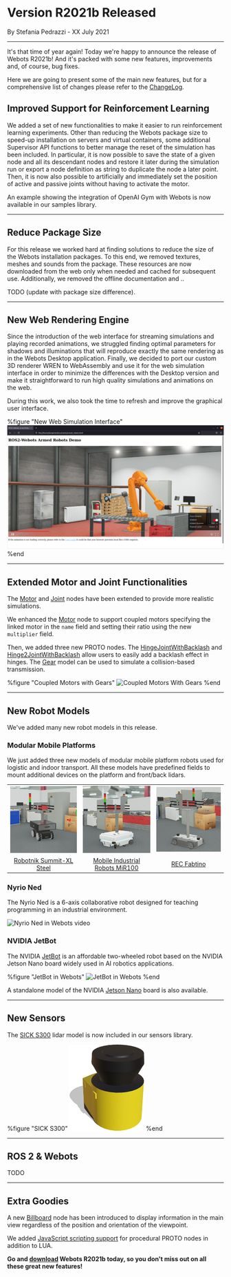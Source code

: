 # Version R2021b Released

<p id="publish-data">By Stefania Pedrazzi - XX July 2021</p>

---

It's that time of year again! Today we're happy to announce the release of Webots R2021b!
And it's packed with some new features, improvements and, of course, bug fixes.

Here we are going to present some of the main new features, but for a comprehensive list of changes please refer to the [ChangeLog](../reference/changelog-r2021.md).


## Improved Support for Reinforcement Learning

We added a set of new functionalities to make it easier to run reinforcement learning experiments.
Other than reducing the Webots package size to speed-up installation on servers and virtual containers, some additional Supervisor API functions to better manage the reset of the simulation has been included.
In particular, it is now possible to save the state of a given node and all its descendant nodes and restore it later during the simulation run or export a node definition as string to duplicate the node a later point.
Then, it is now also possible to artificially and immediately set the position of active and passive joints without having to activate the motor.

An example showing the integration of OpenAI Gym with Webots is now available in our samples library.

---

## Reduce Package Size

For this release we worked hard at finding solutions to reduce the size of the Webots installation packages.
To this end, we removed textures, meshes and sounds from the package. These resources are now downloaded from the web only when needed and cached for subsequent use.
Additionally, we removed the offline documentation and ..

TODO (update with package size difference).

---

## New Web Rendering Engine

Since the introduction of the web interface for streaming simulations and playing recorded animations, we struggled finding optimal parameters for shadows and illuminations that will reproduce exactly the same rendering as in the Webots Desktop application.
Finally, we decided to port our custom 3D renderer WREN to WebAssembly and use it for the web simulation interface in order to minimize the differences with the Desktop version and make it straightforward to run high quality simulations and animations on the web.

During this work, we also took the time to refresh and improve the graphical user interface.

%figure "New Web Simulation Interface"
![Web Simulation Interface](images/web_simulation_interface.png)
%end

---

## Extended Motor and Joint Functionalities

The [Motor](../reference/motor.md) and [Joint](../reference/joint.md) nodes have been extended to provide more realistic simulations.

We enhanced the [Motor](../reference/motor.md) node to support coupled motors specifying the linked motor in the `name` field and setting their ratio using the new `multiplier` field.

Then, we added three new PROTO nodes. The [HingeJointWithBacklash](../guide/hinge-joint-with-backlash.md) and [Hinge2JointWithBacklash](../guide/hinge-2-joint-with-backlash.md) allow users to easily add a backlash effect in hinges. The [Gear](../guide/object-gear.md) model can be used to simulate a collision-based transmission.


%figure "Coupled Motors with Gears"
![Coupled Motors With Gears](images/coupled_motors.gif)
%end

---

## New Robot Models

We've added many new robot models in this release.

### Modular Mobile Platforms

We just added three new models of modular mobile platform robots used for logistic and indoor transport.
All these models have predefined fields to mount additional devices on the platform and front/back lidars.

| | | |
| :---: | :---: | :---: |
| ![Summit-XL Steel](images/summit_xl_steel.wbt.thumbnail.jpg) | ![MiR100](images/mir100.wbt.thumbnail.jpg) | ![Fabtino](images/fabtino.wbt.thumbnail.jpg) |
| [Robotnik Summit-XL Steel](../guide/summit-xl-steel.md) | [Mobile Industrial Robots MiR100](../guide/mir100.md) | [REC Fabtino](../guide/fabtino.md) |

### Nyrio Ned

The Nyrio Ned is a 6-axis collaborative robot designed for teaching programming in an industrial environment.

![Nyrio Ned in Webots video](https://www.youtube.com/watch?v=diBAJY1WJPQ)

### NVIDIA JetBot

The NVIDIA [JetBot](../guide/jetbot.md) is an affordable two-wheeled robot based on the NVIDIA Jetson Nano board widely used in AI robotics applications.

%figure "JetBot in Webots"
![JetBot in Webots](images/jetbot.wbt.jpg)
%end

A standalone model of the NVIDIA [Jetson Nano](../guide/single-board-computers.md#nvidia-jetson-nano) board is also available.

---

## New Sensors

The [SICK S300](../guide/lidar-sensors.md#sick-s300) lidar model is now included in our sensors library.

%figure "SICK S300"
![SICK S300](images/sick_s300.thumbnail.png)
%end

---

## ROS 2 & Webots

TODO

---

## Extra Goodies

A new [Billboard](../reference/billboard.md) node has been introduced to display information in the main view regardless of the position and orientation of the viewpoint.

We added [JavaScript scripting support](../reference/javascript-procedural-proto.md) for procedural PROTO nodes in addition to LUA.

**Go and [download](https://cyberbotics.com/#download) Webots R2021b today, so you don't miss out on all these great new features!**
